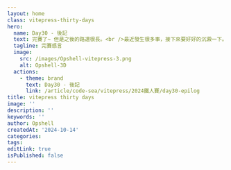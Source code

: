 ```yaml
---
layout: home
class: vitepress-thirty-days
hero:
  name: Day30 - 後記
  text: 完賽了~ 但是之後的路還很長。<br />最近發生很多事，接下來要好好的沉澱一下。
  tagline: 完賽感言
  image:
    src: /images/Opshell-vitepress-3.png
    alt: Opshell-3D
  actions:
    - theme: brand
      text: Day30 - 後記
      link: /article/code-sea/vitepress/2024鐵人賽/day30-epilog
title: vitepress thirty days
image: ''
description: ''
keywords: ''
author: Opshell
createdAt: '2024-10-14'
categories:
tags:
editLink: true
isPublished: false
---
```

<style lang="scss">
    .vitepress-thirty-days {
        .VPHero {
            transform: translateY(120px);
            &.has-image {
                .image {
                    transform: translateY(50px);
                    .image-bg {
                        width: 350px;
                        height: 350px;
                    }
                    .image-src {
                        max-width: 400px;
                        max-height: 400px;
                    }
                }
                .name, .text {
                    line-height: 1.5;
                }
            }

            @include setRWD(959px) {
                transform: translateY(0);
                .main {
                    transform: translateY(80px);
                }
            }
            @include setRWD(638px) {
                &.has-image .image .image-src {
                    max-width: 300px;
                    max-height: 300px;
                }
            }
        }
    }
</style>
